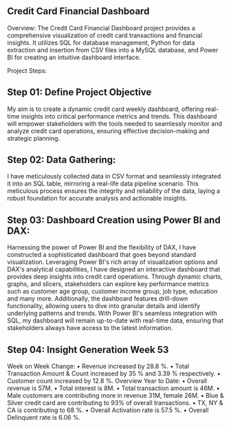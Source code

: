 ## Credit Card Financial Dashboard
Overview: The Credit Card Financial Dashboard project provides a comprehensive visualization of credit card transactions and financial insights. It utilizes SQL for database management, Python for data extraction and insertion from CSV files into a MySQL database, and Power BI for creating an intuitive dashboard interface.

Project Steps:

## Step 01: Define Project Objective
My aim is to create a dynamic credit card weekly dashboard, offering real-time insights into critical performance metrics and trends. This dashboard will empower stakeholders with the tools needed to seamlessly monitor and analyze credit card operations, ensuring effective decision-making and strategic planning.

## Step 02: Data Gathering:
I have meticulously collected data in CSV format and seamlessly integrated it into an SQL table, mirroring a real-life data pipeline scenario. This meticulous process ensures the integrity and reliability of the data, laying a robust foundation for accurate analysis and actionable insights.

## Step 03: Dashboard Creation using Power BI and DAX:
Harnessing the power of Power BI and the flexibility of DAX, I have constructed a sophisticated dashboard that goes beyond standard visualization. Leveraging Power BI's rich array of visualization options and DAX's analytical capabilities, I have designed an interactive dashboard that provides deep insights into credit card operations.
Through dynamic charts, graphs, and slicers, stakeholders can explore key performance metrics such as customer age group, customer income group, job type, education and many more.
Additionally, the dashboard features drill-down functionality, allowing users to dive into granular details and identify underlying patterns and trends. With Power BI's seamless integration with SQL, my dashboard will remain up-to-date with real-time data, ensuring that stakeholders always have access to the latest information.

## Step 04: Insight Generation Week 53
Week on Week Change:
•	Revenue increased by 28.8 %.
•	Total Transaction Amount & Count increased by 35 % and 3.39 % respectively.
•	Customer count increased by 12.8 %.
Overview Year to Date:
•	Overall revenue is 57M.
•	Total interest is 8M.
•	Total transaction amount is 46M.
•	Male customers are contributing more in revenue 31M, female 26M.
•	Blue & Silver credit card are contributing to 93% of overall transactions.
•	TX, NY & CA is contributing to 68 %.
•	Overall Activation rate is 57.5 %.
•	Overall Delinquent rate is 6.06 %.
